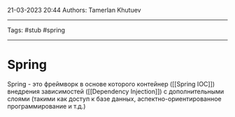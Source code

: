 21-03-2023
20:44
Authors: Tamerlan Khutuev
***
Tags: #stub #spring
***
# Spring

Spring - это фреймворк в основе которого контейнер ([[Spring IOC]]) внедрения зависимостей ([[Dependency Injection]]) с дополнительными слоями (такими как доступ к базе данных, аспектно-ориентированное программирование и т.д.)

